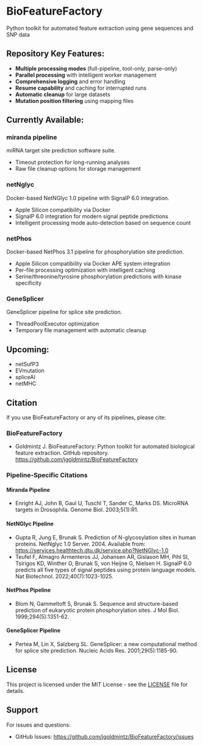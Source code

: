 # BioFeatureFactory
Python toolkit for automated feature extraction using gene sequences and SNP data

## Repository Key Features:

- **Multiple processing modes** (full-pipeline, tool-only, parse-only)
- **Parallel processing** with intelligent worker management
- **Comprehensive logging** and error handling
- **Resume capability** and caching for interrupted runs
- **Automatic cleanup** for large datasets
- **Mutation position filtering** using mapping files

## Currently Available:

### **miranda pipeline**
miRNA target site prediction software suite.
- Timeout protection for long-running analyses
- Raw file cleanup options for storage management

### **netNglyc**
Docker-based NetNGlyc 1.0 pipeline with SignalP 6.0 integration.
- Apple Silicon compatibility via Docker
- SignalP 6.0 integration for modern signal peptide predictions
- Intelligent processing mode auto-detection based on sequence count

### **netPhos**
Docker-based NetPhos 3.1 pipeline for phosphorylation site prediction.
- Apple Silicon compatibility via Docker APE system integration
- Per-file processing optimization with intelligent caching
- Serine/threonine/tyrosine phosphorylation predictions with kinase specificity

### **GeneSplicer**
GeneSplicer pipeline for splice site prediction.
- ThreadPoolExecutor optimization
- Temporary file management with automatic cleanup

## Upcoming:

- netSufP3
- EVmutation
- spliceAI
- netMHC

## Citation

If you use BioFeatureFactory or any of its pipelines, please cite:

### BioFeatureFactory
- Goldmintz J. BioFeatureFactory: Python toolkit for automated biological feature extraction. GitHub repository. https://github.com/jgoldmintz/BioFeatureFactory

### Pipeline-Specific Citations

#### Miranda Pipeline
- Enright AJ, John B, Gaul U, Tuschl T, Sander C, Marks DS. MicroRNA targets in Drosophila. Genome Biol. 2003;5(1):R1.

#### NetNGlyc Pipeline
- Gupta R, Jung E, Brunak S. Prediction of N-glycosylation sites in human proteins. NetNglyc 1.0 Server. 2004. Available from: https://services.healthtech.dtu.dk/service.php?NetNGlyc-1.0
- Teufel F, Almagro Armenteros JJ, Johansen AR, Gíslason MH, Pihl SI, Tsirigos KD, Winther O, Brunak S, von Heijne G, Nielsen H. SignalP 6.0 predicts all five types of signal peptides using protein language models. Nat Biotechnol. 2022;40(7):1023-1025.

#### NetPhos Pipeline
- Blom N, Gammeltoft S, Brunak S. Sequence and structure-based prediction of eukaryotic protein phosphorylation sites. J Mol Biol. 1999;294(5):1351-62.

#### GeneSplicer Pipeline
- Pertea M, Lin X, Salzberg SL. GeneSplicer: a new computational method for splice site prediction. Nucleic Acids Res. 2001;29(5):1185-90.

## License

This project is licensed under the MIT License - see the [LICENSE](LICENSE) file for details.

## Support

For issues and questions:

- GitHub Issues: https://github.com/jgoldmintz/BioFeatureFactory/issues
